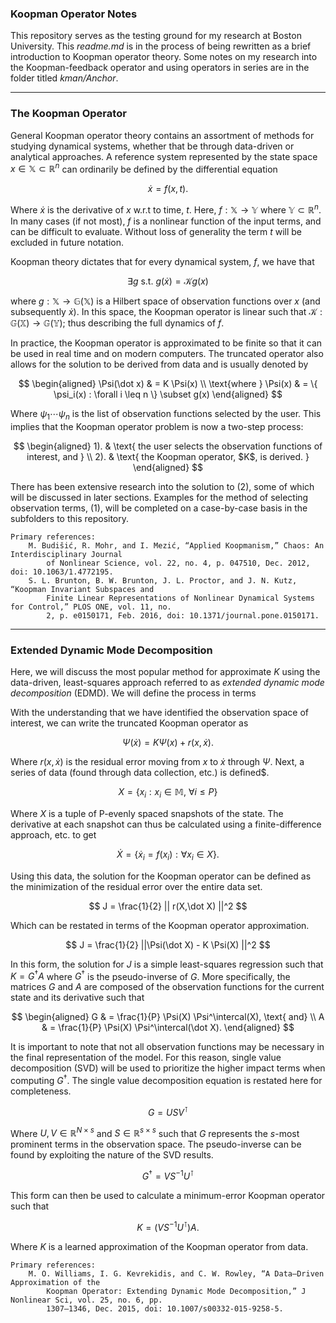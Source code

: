 ### **Koopman Operator Notes**

This repository serves as the testing ground for my research at Boston University. This *readme.md* is in the process of being rewritten as a brief introduction to Koopman operator theory. Some notes on my research into the Koopman-feedback operator and using operators in series are in the folder titled *kman/Anchor*.

___
### **The Koopman Operator**

General Koopman operator theory contains an assortment of methods for studying dynamical systems, whether that be through data-driven or analytical approaches. A reference system represented by the state space $x \in \mathbb{X} \subset \mathbb{R}^n$ can ordinarily be defined by the differential equation

$$
    \dot x = f(x,t).
$$

Where $\dot x$ is the derivative of $x$ w.r.t to time, $t$. Here, $f: \mathbb{X} \rightarrow \mathbb{Y}$ where $\mathbb{Y} \subset \mathbb{R}^n$. In many cases (if not most), $f$ is a nonlinear function of the input terms, and can be difficult to evaluate. Without loss of generality the term $t$ will be excluded in future notation.

Koopman theory dictates that for every dynamical system, $f$, we have that

$$
    \exists g \text{ s.t. } g(\dot x) = \mathcal{K} g(x)
$$

where $g : \mathbb{X} \rightarrow \mathbb{G}(\mathbb{X})$ is a Hilbert space of observation functions over $x$ (and subsequently $\dot x$). In this space, the Koopman operator is linear such that $\mathcal{K} : \mathbb{G}(\mathbb{X}) \rightarrow \mathbb{G}(\mathbb{Y})$; thus describing the full dynamics of $f$.

In practice, the Koopman operator is approximated to be finite so that it can be used in real time and on modern computers. The truncated operator also allows for the solution to be derived from data and is usually denoted by

$$
    \begin{aligned}
        \Psi(\dot x) & = K \Psi(x) \\
        \text{where } \Psi(x) & = \{ \psi_i(x) : \forall i \leq n \} \subset g(x)
    \end{aligned}
$$

Where $\psi_1 \cdots \psi_n$ is the list of observation functions selected by the user. This implies that the Koopman operator problem is now a two-step process:

$$
    \begin{aligned}
        1). & \text{ the user selects the observation functions of interest, and } \\
        2). & \text{ the Koopman operator, $K$, is derived. }
    \end{aligned}
$$

There has been extensive research into the solution to $(2)$, some of which will be discussed in later sections. Examples for the method of selecting observation terms, $(1)$, will be completed on a case-by-case basis in the subfolders to this repository.

    Primary references:
        M. Budišić, R. Mohr, and I. Mezić, “Applied Koopmanism,” Chaos: An Interdisciplinary Journal
            of Nonlinear Science, vol. 22, no. 4, p. 047510, Dec. 2012, doi: 10.1063/1.4772195.
        S. L. Brunton, B. W. Brunton, J. L. Proctor, and J. N. Kutz, “Koopman Invariant Subspaces and
            Finite Linear Representations of Nonlinear Dynamical Systems for Control,” PLOS ONE, vol. 11, no.
            2, p. e0150171, Feb. 2016, doi: 10.1371/journal.pone.0150171.

___

### **Extended Dynamic Mode Decomposition**

Here, we will discuss the most popular method for approximate $K$ using the data-driven, least-squares approach referred to as *extended dynamic mode decomposition* (EDMD). We will define the process in terms

With the understanding that we have identified the observation space of interest, we can write the truncated Koopman operator as

$$
    \Psi(\dot x) = K \Psi(x) + r(x,\dot x).
$$

Where $r(x,\dot x)$ is the residual error moving from $x$ to $\dot x$ through $\Psi$. Next, a series of data (found through data collection, etc.) is defined$.

$$
    X = \{ x_i : x_i \in \mathbb{M},\ \forall i \leq P\}
$$

Where $X$ is a tuple of P-evenly spaced snapshots of the state. The derivative at each snapshot can thus be calculated using a finite-difference approach, etc. to get

$$
    \dot X = \{ \dot x_i = f(x_i) : \forall x_i \in X \}.
$$

Using this data, the solution for the Koopman operator can be defined as the minimization of the residual error over the entire data set.

$$
    J = \frac{1}{2} || r(X,\dot X) ||^2
$$

Which can be restated in terms of the Koopman operator approximation.

$$
    J = \frac{1}{2} ||\Psi(\dot X) - K \Psi(X) ||^2
$$

In this form, the solution for $J$ is a simple least-squares regression such that $K = G^\dagger A$ where $G^\dagger$ is the pseudo-inverse of $G$. More specifically, the matrices $G$ and $A$ are composed of the observation functions for the current state and its derivative such that

$$
    \begin{aligned}
        G & = \frac{1}{P} \Psi(X) \Psi^\intercal(X), \text{ and} \\
        A & = \frac{1}{P} \Psi(X) \Psi^\intercal(\dot X).
    \end{aligned}
$$

It is important to note that not all observation functions may be necessary in the final representation of the model. For this reason, single value decomposition (SVD) will be used to prioritize the higher impact terms when computing $G^\dagger$. The single value decomposition equation is restated here for completeness.

$$
    G = U S V^\intercal
$$

Where $U, V \in \mathbb{R}^{N \times s}$ and $S \in \mathbb{R}^{s \times s}$ such that $G$ represents the $s$-most prominent terms in the observation space. The pseudo-inverse can be found by exploiting the nature of the SVD results.

$$
    G^\dagger = V S^{-1} U^\intercal
$$

This form can then be used to calculate a minimum-error Koopman operator such that

$$
    K = \left( V S^{-1} U^\intercal \right) A.
$$

Where $K$ is a learned approximation of the Koopman operator from data.

    Primary references:
        M. O. Williams, I. G. Kevrekidis, and C. W. Rowley, “A Data–Driven Approximation of the
            Koopman Operator: Extending Dynamic Mode Decomposition,” J Nonlinear Sci, vol. 25, no. 6, pp.
            1307–1346, Dec. 2015, doi: 10.1007/s00332-015-9258-5.
